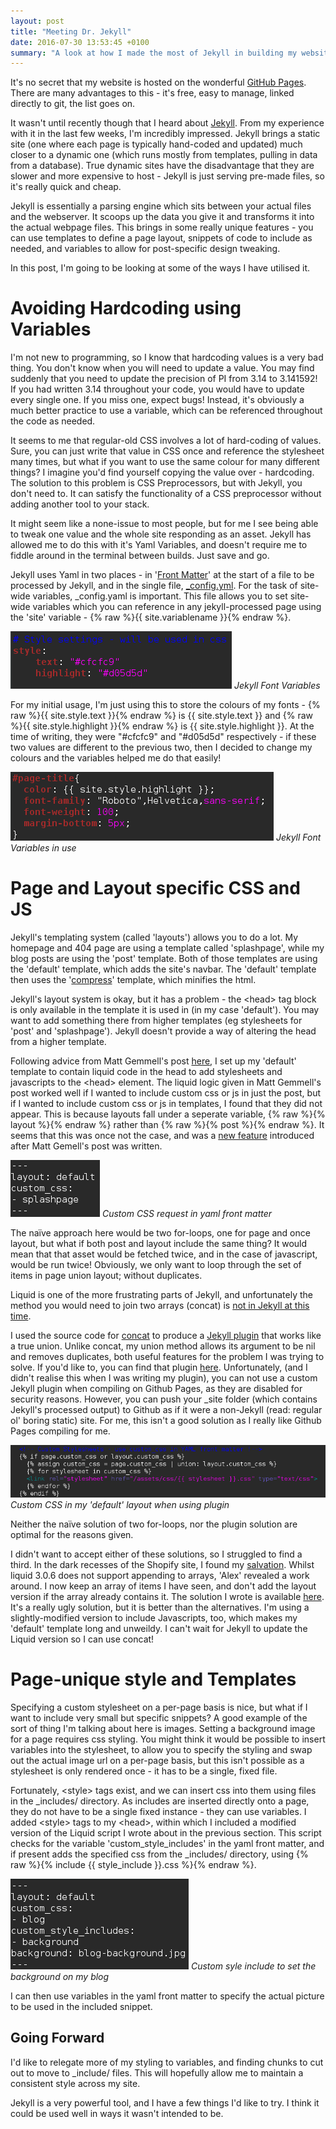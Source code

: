 ```yaml
---
layout: post
title: "Meeting Dr. Jekyll"
date: 2016-07-30 13:53:45 +0100
summary: "A look at how I made the most of Jekyll in building my website."
---
```

It's no secret that my website is hosted on the wonderful [GitHub Pages](https://pages.github.com/).
There are many advantages to this - 
it's free, easy to manage, linked directly to git, the list goes on.

It wasn't until recently though that I heard about [Jekyll](https://github.com/jekyll/jekyll#readme).
From my experience with it in the last few weeks, I'm incredibly impressed.
Jekyll brings a static site 
(one where each page is typically hand-coded and updated)
much closer to a dynamic one 
(which runs mostly from templates, pulling in data from a database).
True dynamic sites have the disadvantage that they are slower and more expensive
to host - Jekyll is just serving pre-made files, so it's really quick and cheap.

Jekyll is essentially a parsing engine which sits between your actual files
and the webserver. 
It scoops up the data you give it and transforms it into the actual webpage files.
This brings in some really unique features - 
you can use templates to define a page layout, snippets of code to include as needed, 
and variables to allow for post-specific design tweaking.

In this post, I'm going to be looking at some of the ways I have utilised it.

Avoiding Hardcoding using Variables
===================================

I'm not new to programming, so I know that hardcoding values is a very bad thing.
You don't know when you will need to update a value.
You may find suddenly that you need to update the precision of PI from 3.14 to 3.141592!
If you had written 3.14 throughout your code, you would have to update every single one.
If you miss one, expect bugs!
Instead, it's obviously a much better practice to use a variable,
which can be referenced throughout the code as needed.

It seems to me that regular-old CSS involves a lot of hard-coding of values.
Sure, you can just write that value in CSS once and reference the stylesheet many times,
but what if you want to use the same colour for many different things?
I imagine you'd find yourself copying the value over - hardcoding.
The solution to this problem is CSS Preprocessors, but with Jekyll, you don't need to.
It can satisfy the functionality of a CSS preprocessor 
without adding another tool to your stack.

It might seem like a none-issue to most people,
but for me I see being able to tweak one value and the whole site responding as an asset.
Jekyll has allowed me to do this with it's Yaml Variables,
and doesn't require me to fiddle around in the terminal between builds.
Just save and go.

Jekyll uses Yaml in two places - 
in '[Front Matter](https://jekyllrb.com/docs/frontmatter/)'
at the start of a file to be processed by Jekyll,
and in the single file, [_config.yml](https://jekyllrb.com/docs/configuration/).
For the task of site-wide variables, _config.yaml is important.
This file allows you to set site-wide variables which you can reference in
any jekyll-processed page using the 'site' variable - 
<span class="nobr">{% raw %}{{ site.variablename }}{% endraw %}</span>.

![Jekyll Font Variables](/assets/images/jekyll-font-variables.png)
*Jekyll Font Variables*

For my initial usage, I'm just using this to store the colours of my fonts - 
<span class="nobr">{% raw %}{{ site.style.text }}{% endraw %}</span> is {{ site.style.text }}
and <span class="nobr">{% raw %}{{ site.style.highlight }}{% endraw %}</span> is {{ site.style.highlight }}. 
At the time of writing, they were "#cfcfc9" and "#d05d5d" respectively - 
if these two values are different to the previous two,
then I decided to change my colours and the variables helped me do that easily!

![Jekyll Font Variables in use](/assets/images/jekyll-font-variables-used.png)
*Jekyll Font Variables in use*

Page and Layout specific CSS and JS
===================================

Jekyll's templating system (called 'layouts') allows you to do a lot.
My homepage and 404 page are using a template called 'splashpage',
while my blog posts are using the 'post' template.
Both of those templates are using the 'default' template,
which adds the site's navbar.
The 'default' template then uses the 
'[compress](https://github.com/penibelst/jekyll-compress-html)' template,
which minifies the html.

Jekyll's layout system is okay, but it has a problem - 
the &lt;head&gt; tag block is only available in the template it is used in (in my case 'default').
You may want to add something there from higher templates (eg stylesheets for 'post' and 'splashpage').
Jekyll doesn't provide a way of altering the head from a higher template.

Following advice from Matt Gemmell's post [here](http://mattgemmell.com/page-specific-assets-with-jekyll/),
I set up my 'default' template to contain liquid code in the head to add
stylesheets and javascripts to the &lt;head&gt; element.
The liquid logic given in Matt Gemmell's post worked well if I wanted
to include custom css or js in just the post,
but if I wanted to include custom css or js in templates,
I found that they did not appear.
This is because layouts fall under a seperate variable,
<span class="nobr">{% raw %}{% layout %}{% endraw %}</span> rather than
<span class="nobr">{% raw %}{% post %}{% endraw %}</span>.
It seems that this was once not the case, 
and was a [new feature](https://github.com/jekyll/jekyll/issues/4123) 
introduced after Matt Gemell's post was written.

![Custom CSS request in yaml front matter](/assets/images/jekyll-custom-css-yaml-front-matter.png)
*Custom CSS request in yaml front matter*

The naïve approach here would be two for-loops, 
one for page and once layout, but what if both post and layout include the same thing?
It would mean that that asset would be fetched twice,
and in the case of javascript, would be run twice!
Obviously, we only want to loop through the set of items in page union layout;
without duplicates.

Liquid is one of the more frustrating parts of Jekyll,
and unfortunately the method you would need to join two arrays (concat) is 
[not in Jekyll at this time](https://github.com/jekyll/jekyll/issues/5160).

I used the source code for 
[concat](https://github.com/Shopify/liquid/blob/19c6eb426ab90aa74ae826cfbe20d3c20c978116/lib/liquid/standardfilters.rb#L218-223) 
to produce a [Jekyll plugin](https://jekyllrb.com/docs/plugins/#tags)
that works like a true union.
Unlike concat, my union method allows its argument to be nil and removes duplicates,
both useful features for the problem I was trying to solve.
If you'd like to, you can find that plugin 
[here](https://gist.github.com/Jetroid/31949b08e4aa1c2c811bdf70f5493a57).
Unfortunately, (and I didn't realise this when I was writing my plugin),
you can not use a custom Jekyll plugin when compiling on Github Pages,
as they are disabled for security reasons.
However, you can push your _site folder 
(which contains Jekyll's processed output)
to Github as if it were a non-Jekyll (read: regular ol' boring static) site.
For me, this isn't a good solution as I really like Github Pages compiling for me.

![Custom CSS in my 'default' layout when using plugin](/assets/images/jekyll-custom-css.png)
*Custom CSS in my 'default' layout when using plugin*

Neither the naïve solution of two for-loops,
nor the plugin solution are optimal for the reasons given.

I didn't want to accept either of these solutions, so I struggled to find a third.
In the dark recesses of the Shopify site, I found my 
[salvation](https://ecommerce.shopify.com/c/ecommerce-design/t/appending-arrays-281631#comments-table).
Whilst liquid 3.0.6 does not support appending to arrays, 'Alex' revealed a work around.
I now keep an array of items I have seen,
and don't add the layout version if the array already contains it.
The solution I wrote is available
[here](https://gist.github.com/Jetroid/bd71e5bbc2de763d0973e706efc91d7c).
It's a really ugly solution, but it is better than the alternatives.
I'm using a slightly-modified version to include Javascripts, too,
which makes my 'default' template long and unweildy.
I can't wait for Jekyll to update the Liquid version so I can use concat!

Page-unique style and Templates
===============================

Specifying a custom stylesheet on a per-page basis is nice,
but what if I want to include very small but specific snippets?
A good example of the sort of thing I'm talking about here is images.
Setting a background image for a page requires css styling.
You might think it would be possible to insert variables into the stylesheet,
to allow you to specify the styling and swap out the actual image url on a per-page basis,
but this isn't possible as a stylesheet is only rendered once -
it has to be a single, fixed file.

Fortunately, &lt;style&gt; tags exist, and we can insert css into them
using files in the _includes/ directory.
As includes are inserted directly onto a page, 
they do not have to be a single fixed instance - they can use variables.
I added &lt;style&gt; tags to my &lt;head&gt;, within which I included 
a modified version of the Liquid script I wrote about in the previous section.
This script checks for the variable 'custom_style_includes' in the yaml front matter,
and if present adds the specified css from the _includes/ directory,
using <span class="nobr">{% raw %}{% include {{ style_include }}.css %}{% endraw %}</span>.

![Custom syle include to set the background on my blog](/assets/images/jekyll-custom-style-include.png)
*Custom syle include to set the background on my blog*

I can then use variables in the yaml front matter to specify 
the actual picture to be used in the included snippet.

Going Forward
-------------

I'd like to relegate more of my styling to variables,
and finding chunks to cut out to move to _include/ files.
This will hopefully allow me to maintain a consistent style across my site.

Jekyll is a very powerful tool, and I have a few things I'd like to try.
I think it could be used well in ways it wasn't intended to be.
